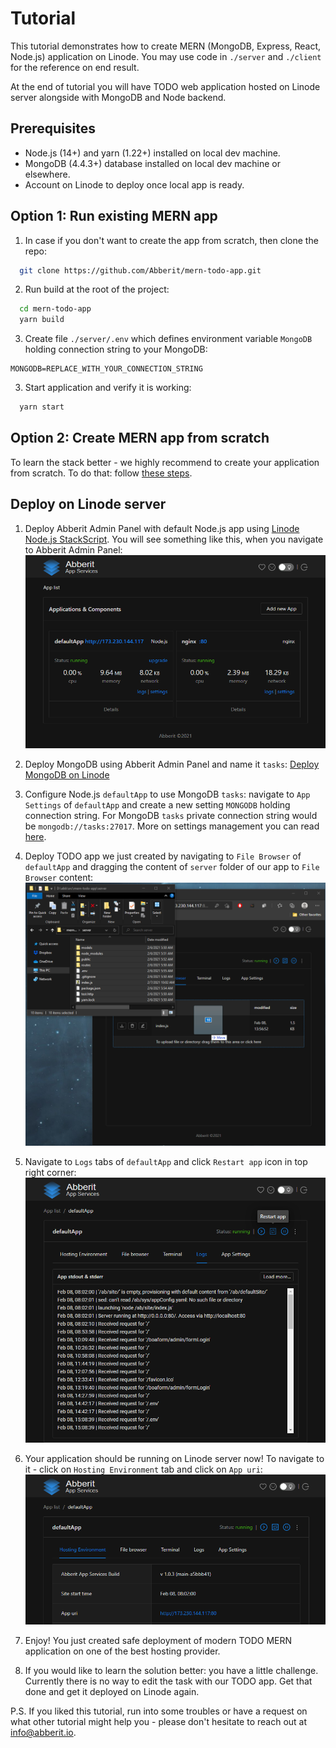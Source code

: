 # Tutorial

This tutorial demonstrates how to create MERN (MongoDB, Express, React, Node.js) application on Linode. You may use code in `./server` and `./client` for the reference on end result.

At the end of tutorial you will have TODO web application hosted on Linode server alongside with MongoDB and Node backend.

## Prerequisites

* Node.js (14+) and yarn (1.22+) installed on local dev machine.
* MongoDB (4.4.3+) database installed on local dev machine or elsewhere.
* Account on Linode to deploy once local app is ready.

## Option 1: Run existing MERN app

1. In case if you don't want to create the app from scratch, then clone the repo:

```bash
  git clone https://github.com/Abberit/mern-todo-app.git
```

2. Run build at the root of the project:
```bash
  cd mern-todo-app
  yarn build
```

3. Create file `./server/.env` which defines environment variable `MongoDB` holding connection string to your MongoDB:
```
MONGODB=REPLACE_WITH_YOUR_CONNECTION_STRING
```

3. Start application and verify it is working:
```bash
  yarn start
```

## Option 2: Create MERN app from scratch

To learn the stack better - we highly recommend to create your application from scratch. To do that: follow [these steps](tutorial.mern.from.scratch.md).

## Deploy on Linode server

1. Deploy Abberit Admin Panel with default Node.js app using [Linode Node.js StackScript](https://cloud.linode.com/stackscripts/745522). You will see something like this, when you navigate to Abberit Admin Panel:
![nodejs app list](/img/nodejs-app-list.png)

2. Deploy MongoDB using Abberit Admin Panel and name it `tasks`: [Deploy MongoDB on Linode](https://abberit.io/docs/app-add-mongodb/)

3. Configure Node.js `defaultApp` to use MongoDB `tasks`: navigate to `App Settings` of `defaultApp` and create a new setting `MONGODB` holding connection string. For MongoDB `tasks` private connection string would be `mongodb://tasks:27017`. More on settings management you can read [here](https://abberit.io/docs/app-manage-nodejs/#app-settings).

4. Deploy TODO app we just created by navigating to `File Browser` of `defaultApp` and dragging the content of `server` folder of our app to `File Browser` content:
![TODO app deployment](/img/nodejs-deploy-file-browser.png)

5. Navigate to `Logs` tabs of `defaultApp` and click `Restart app` icon in top right corner:
![restart with logs](/img/nodejs-logs-restart.png)

6. Your application should be running on Linode server now! To navigate to it - click on `Hosting Environment` tab and click on `App uri`:
![nodejs app uri](/img/nodejs-app-uri.png)

7. Enjoy! You just created safe deployment of modern TODO MERN application on one of the best hosting provider.

8. If you would like to learn the solution better: you have a little challenge. Currently there is no way to edit the task with our TODO app. Get that done and get it deployed on Linode again.

P.S. If you liked this tutorial, run into some troubles or have a request on what other tutorial might help you - please don't hesitate to reach out at info@abberit.io.
